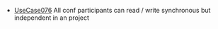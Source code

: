  * [UseCase076](https://github.com/DomainDrivenArchitecture/ddaRequirement/blob/master/en/requirements/UseCase076.md) All conf participants can read / write synchronous but independent in an project